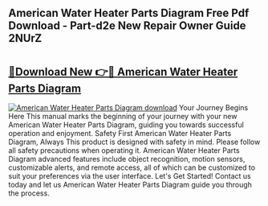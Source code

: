 ## American Water Heater Parts Diagram Free Pdf Download - Part-d2e New Repair Owner Guide 2NUrZ

# <h2><a href="http://dfoxi0.blite.top/?on=American+Water+Heater+Parts+Diagram">🔗Download New 👉🔴 American Water Heater Parts Diagram</a></h2>

[![American Water Heater Parts Diagram download](https://i.imgur.com/lujVjoI.png)](http://dfoxi0.blite.top/?on=American+Water+Heater+Parts+Diagram)
Your Journey Begins Here This manual marks the beginning of your journey with your new American Water Heater Parts Diagram, guiding you towards successful operation and enjoyment. Safety First American Water Heater Parts Diagram, Always This product is designed with safety in mind. Please follow all safety precautions when operating it. American Water Heater Parts Diagram advanced features include object recognition, motion sensors, customizable alerts, and remote access, all of which can be customized to suit your preferences via the user interface. Let's Get Started! Contact us today and let us American Water Heater Parts Diagram guide you through the process.
